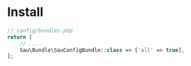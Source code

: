 # Install

```php
// config/bundles.php
return [
    // ...
    Sau\Bundle\SauConfigBundle::class => ['all' => true],
];
```
